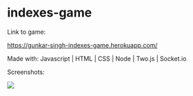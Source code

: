 # indexes-game

Link to game: 

https://gunkar-singh-indexes-game.herokuapp.com/

Made with:
Javascript | HTML | CSS | Node | Two.js | Socket.io

Screenshots:

![](screenshots/screenshot-2)
